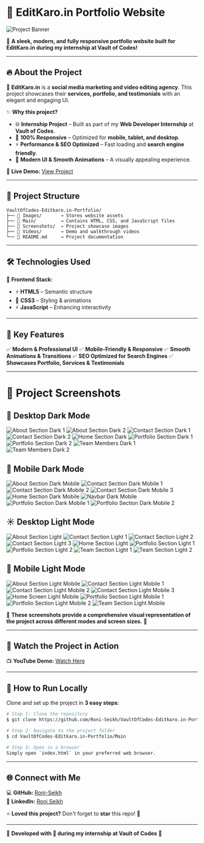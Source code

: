 
# 🚀 **EditKaro.in Portfolio Website**  

![Project Banner](Screenshots/banner.png)

🌟 **A sleek, modern, and fully responsive portfolio website built for EditKaro.in during my internship at Vault of Codes!**

---

## 🔥 About the Project
🎯 **EditKaro.in** is a **social media marketing and video editing agency**. This project showcases their **services, portfolio, and testimonials** with an elegant and engaging UI.

✨ **Why this project?**
- 🌐 **Internship Project** – Built as part of my **Web Developer Internship** at **Vault of Codes**.
- 📱 **100% Responsive** – Optimized for **mobile, tablet, and desktop**.
- ⚡ **Performance & SEO Optimized** – Fast loading and **search engine friendly**.
- 🎨 **Modern UI & Smooth Animations** – A visually appealing experience.

🔗 **Live Demo:** [View Project](https://beamish-blini-b19f64.netlify.app/)

---

## 📂 Project Structure
```plaintext
VaultOfCodes-Editkaro.in-Portfolio/
├── 📁 Images/       → Stores website assets
├── 📁 Main/         → Contains HTML, CSS, and JavaScript files
├── 📁 Screenshots/  → Project showcase images
├── 📁 Videos/       → Demo and walkthrough videos
└── 📄 README.md     → Project documentation
```

---

## 🛠️ Technologies Used
🚀 **Frontend Stack:**
- ⚡ **HTML5** – Semantic structure
- 🎨 **CSS3** – Styling & animations
- ⚡ **JavaScript** – Enhancing interactivity

---

## 🎯 Key Features
✅ **Modern & Professional UI**
✅ **Mobile-Friendly & Responsive**
✅ **Smooth Animations & Transitions**
✅ **SEO Optimized for Search Engines**
✅ **Showcases Portfolio, Services & Testimonials**

---

# 📸 Project Screenshots

## 🌙 Desktop Dark Mode
![About Section Dark 1](https://github.com/Roni-Seikh/VaultOfCodes-Editkaro.in-Protfolio/blob/main/Screenshots/About%20Section%20Dark%201.png)
![About Section Dark 2](https://github.com/Roni-Seikh/VaultOfCodes-Editkaro.in-Protfolio/blob/main/Screenshots/About%20Section%20Dark%202.png)
![Contact Section Dark 1](https://github.com/Roni-Seikh/VaultOfCodes-Editkaro.in-Protfolio/blob/main/Screenshots/Contact%20Section%20Dark%201.png)
![Contact Section Dark 2](https://github.com/Roni-Seikh/VaultOfCodes-Editkaro.in-Protfolio/blob/main/Screenshots/Contact%20Section%20Dark%202.png)
![Home Section Dark](https://github.com/Roni-Seikh/VaultOfCodes-Editkaro.in-Protfolio/blob/main/Screenshots/Home%20Section%20Dark.png)
![Portfolio Section Dark 1](https://github.com/Roni-Seikh/VaultOfCodes-Editkaro.in-Protfolio/blob/main/Screenshots/Protfolio%20Section%20Dark%201.png)
![Portfolio Section Dark 2](https://github.com/Roni-Seikh/VaultOfCodes-Editkaro.in-Protfolio/blob/main/Screenshots/Protfolio%20Section%202.png)
![Team Members Dark 1](https://github.com/Roni-Seikh/VaultOfCodes-Editkaro.in-Protfolio/blob/main/Screenshots/Team%20Members%20Dark%201.png)
![Team Members Dark 2](https://github.com/Roni-Seikh/VaultOfCodes-Editkaro.in-Protfolio/blob/main/Screenshots/Team%20Member%20Dark%202.png)

## 📱 Mobile Dark Mode
![About Section Dark Mobile](https://github.com/Roni-Seikh/VaultOfCodes-Editkaro.in-Protfolio/blob/main/Screenshots/About%20Section%20Dark%20Mobile.png)
![Contact Section Dark Mobile 1](https://github.com/Roni-Seikh/VaultOfCodes-Editkaro.in-Protfolio/blob/main/Screenshots/Contact%20Section%20Dark%20Mobile%201.png)
![Contact Section Dark Mobile 2](https://github.com/Roni-Seikh/VaultOfCodes-Editkaro.in-Protfolio/blob/main/Screenshots/Contact%20Section%20Dark%20Mobile%202.png)
![Contact Section Dark Mobile 3](https://github.com/Roni-Seikh/VaultOfCodes-Editkaro.in-Protfolio/blob/main/Screenshots/Contact%20Section%20Dark%20Mobile%203.png)
![Home Section Dark Mobile](https://github.com/Roni-Seikh/VaultOfCodes-Editkaro.in-Protfolio/blob/main/Screenshots/Home%20Section%20Dark%20Mobile.png)
![Navbar Dark Mobile](https://github.com/Roni-Seikh/VaultOfCodes-Editkaro.in-Protfolio/blob/main/Screenshots/Home%20Section%20Navbar%20Dark%20Mobile.png)
![Portfolio Section Dark Mobile 1](https://github.com/Roni-Seikh/VaultOfCodes-Editkaro.in-Protfolio/blob/main/Screenshots/Protfolio%20Section%20Dark%201.png)
![Portfolio Section Dark Mobile 2](https://github.com/Roni-Seikh/VaultOfCodes-Editkaro.in-Protfolio/blob/main/Screenshots/Protfolio%20Section%20Dark%202.png)

## ☀️ Desktop Light Mode
![About Section Light](https://github.com/Roni-Seikh/VaultOfCodes-Editkaro.in-Protfolio/blob/main/Screenshots/About%20Section%20Light.png)
![Contact Section Light 1](https://github.com/Roni-Seikh/VaultOfCodes-Editkaro.in-Protfolio/blob/main/Screenshots/Contact%20Section%20Light%201.png)
![Contact Section Light 2](https://github.com/Roni-Seikh/VaultOfCodes-Editkaro.in-Protfolio/blob/main/Screenshots/Contact%20Section%20Light%202.png)
![Contact Section Light 3](https://github.com/Roni-Seikh/VaultOfCodes-Editkaro.in-Protfolio/blob/main/Screenshots/Contact%20Section%20Light%203.png)
![Home Section Light](https://github.com/Roni-Seikh/VaultOfCodes-Editkaro.in-Protfolio/blob/main/Screenshots/Home%20Section%20Light.png)
![Portfolio Section Light 1](https://github.com/Roni-Seikh/VaultOfCodes-Editkaro.in-Protfolio/blob/main/Screenshots/Protfolio%20Section%20Light%201.png)
![Portfolio Section Light 2](https://github.com/Roni-Seikh/VaultOfCodes-Editkaro.in-Protfolio/blob/main/Screenshots/Protfolio%20Section%20Light%202.png)
![Team Section Light 1](https://github.com/Roni-Seikh/VaultOfCodes-Editkaro.in-Protfolio/blob/main/Screenshots/Team%20Section%20Light%201.png)
![Team Section Light 2](https://github.com/Roni-Seikh/VaultOfCodes-Editkaro.in-Protfolio/blob/main/Screenshots/Team%20Section%20Light%202.png)

## 📱 Mobile Light Mode
![About Section Light Mobile](https://github.com/Roni-Seikh/VaultOfCodes-Editkaro.in-Protfolio/blob/main/Screenshots/About%20Section%20Light%20Mobile.png)
![Contact Section Light Mobile 1](https://github.com/Roni-Seikh/VaultOfCodes-Editkaro.in-Protfolio/blob/main/Screenshots/Contact%20Section%20Light%20Mobile%201.png)
![Contact Section Light Mobile 2](https://github.com/Roni-Seikh/VaultOfCodes-Editkaro.in-Protfolio/blob/main/Screenshots/Contact%20Section%20Light%20Mobile%202.png)
![Contact Section Light Mobile 3](https://github.com/Roni-Seikh/VaultOfCodes-Editkaro.in-Protfolio/blob/main/Screenshots/Contact%20Section%20Light%20Mobile%203.png)
![Home Screen Light Mobile](https://github.com/Roni-Seikh/VaultOfCodes-Editkaro.in-Protfolio/blob/main/Screenshots/Home%20Screen%20Light%20Mobile.png)
![Portfolio Section Light Mobile 1](https://github.com/Roni-Seikh/VaultOfCodes-Editkaro.in-Protfolio/blob/main/Screenshots/Protfolio%20Section%20Light%20Mobile%201.png)
![Portfolio Section Light Mobile 2](https://github.com/Roni-Seikh/VaultOfCodes-Editkaro.in-Protfolio/blob/main/Screenshots/Protfolio%20Section%20Light%20Mobile%202.png)
![Team Section Light Mobile](https://github.com/Roni-Seikh/VaultOfCodes-Editkaro.in-Protfolio/blob/main/Screenshots/Team%20Section%20Light%20Mobile.png)

📌 **These screenshots provide a comprehensive visual representation of the project across different modes and screen sizes.** 🚀



---

## 🎥 Watch the Project in Action
📺 **YouTube Demo:** [Watch Here](https://youtu.be/y1wXziJebmE?si=xM42wxwQOryXDuZp)

---

## 🚀 How to Run Locally
Clone and set up the project in **3 easy steps**:

```sh
# Step 1: Clone the repository
$ git clone https://github.com/Roni-Seikh/VaultOfCodes-Editkaro.in-Portfolio.git

# Step 2: Navigate to the project folder
$ cd VaultOfCodes-Editkaro.in-Portfolio/Main

# Step 3: Open in a browser
Simply open `index.html` in your preferred web browser.
```

---

## 🌐 Connect with Me
💻 **GitHub:** [Roni-Seikh](https://github.com/Roni-Seikh)  
💼 **LinkedIn:** [Roni Seikh](https://in.linkedin.com/in/roniseikh)  

⭐ **Loved this project?** Don't forget to **star** this repo! 🚀

---

🚀 **Developed with 💙 during my internship at Vault of Codes** 🚀

